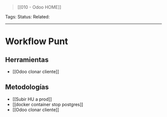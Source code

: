 > [[010 - Odoo HOME]]

Tags: 
Status: 
Related: 

___

# Workflow Punt

## Herramientas

- [[Odoo clonar cliente]]

## Metodologías

- [[Subir HU a prod]]
- [[docker container stop postgres]]
- [[Odoo clonar cliente]]

